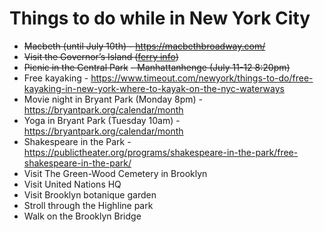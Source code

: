 # Things to do while in New York City

- ~~Macbeth (until July 10th) - https://macbethbroadway.com/~~
- ~~Visit the Governor’s Island ([ferry info](https://www.govisland.com/visit-the-island/reopening-updates))~~
- ~~Picnic in the Central Park~~
~~- Manhattanhenge (July 11-12 8:20pm)~~
- Free kayaking - https://www.timeout.com/newyork/things-to-do/free-kayaking-in-new-york-where-to-kayak-on-the-nyc-waterways
- Movie night in Bryant Park (Monday 8pm) - https://bryantpark.org/calendar/month
- Yoga in Bryant Park (Tuesday 10am) - https://bryantpark.org/calendar/month
- Shakespeare in the Park - https://publictheater.org/programs/shakespeare-in-the-park/free-shakespeare-in-the-park/
- Visit The Green-Wood Cemetery in Brooklyn
- Visit United Nations HQ
- Visit Brooklyn botanique garden
- Stroll through the Highline park
- Walk on the Brooklyn Bridge

